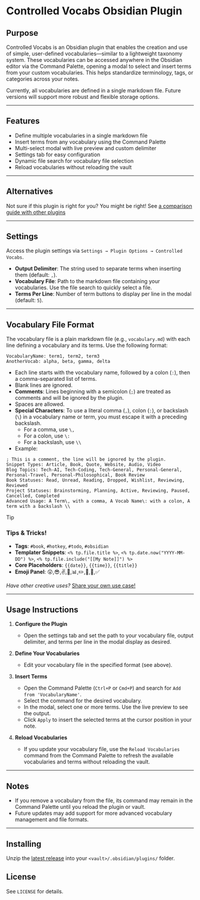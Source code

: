# Controlled Vocabs Obsidian Plugin

## Purpose

Controlled Vocabs is an Obsidian plugin that enables the creation and use of simple, user-defined vocabularies—similar to a lightweight taxonomy system. These vocabularies can be accessed anywhere in the Obsidian editor via the Command Palette, opening a modal to select and insert terms from your custom vocabularies. This helps standardize terminology, tags, or categories across your notes.

Currently, all vocabularies are defined in a single markdown file. Future versions will support more robust and flexible storage options.

---

## Features

- Define multiple vocabularies in a single markdown file
- Insert terms from any vocabulary using the Command Palette
- Multi-select modal with live preview and custom delimiter
- Settings tab for easy configuration
- Dynamic file search for vocabulary file selection
- Reload vocabularies without reloading the vault

---

## Alternatives

Not sure if this plugin is right for you?  You might be right!
See [a comparison guide with other plugins](ControlledVocabs_Comparison_For_Users.md)

---

## Settings

Access the plugin settings via `Settings → Plugin Options → Controlled Vocabs`.

- **Output Delimiter**: The string used to separate terms when inserting them (default: `,`).
- **Vocabulary File**: Path to the markdown file containing your vocabularies. Use the file search to quickly select a file.
- **Terms Per Line**: Number of term buttons to display per line in the modal (default: `5`).

---

## Vocabulary File Format

The vocabulary file is a plain markdown file (e.g., `vocabulary.md`) with each line defining a vocabulary and its terms. Use the following format:

```
VocabularyName: term1, term2, term3
AnotherVocab: alpha, beta, gamma, delta
```

- Each line starts with the vocabulary name, followed by a colon (`:`), then a comma-separated list of terms.
- Blank lines are ignored.
- **Comments**: Lines beginning with a semicolon (`;`) are treated as comments and will be ignored by the plugin.
- Spaces are allowed.
- **Special Characters**: To use a literal comma (`,`), colon (`:`), or backslash (`\`) in a vocabulary name or term, you must escape it with a preceding backslash.
  - For a comma, use `\,`
  - For a colon, use `\:`
  - For a backslash, use `\\`
- Example:

```
; This is a comment, the line will be ignored by the plugin.
Snippet Types: Article, Book, Quote, Website, Audio, Video
Blog Topics: Tech-AI, Tech-Coding, Tech-General, Personal-General, Personal-Travel, Personal-Philosophical, Book Review
Book Statuses: Read, Unread, Reading, Dropped, Wishlist, Reviewing, Reviewed
Project Statuses: Brainstorming, Planning, Active, Reviewing, Paused, Cancelled, Completed
Advanced Usage: A Term\, with a comma, A Vocab Name\: with a colon, A term with a backslash \\
```


> [!TIP]
> ### Tips & Tricks!
> - **Tags**: `#book`, `#hotkey`, `#todo`, `#obsidian`
> - **Templater Snippets**: `<% tp.file.title %>`, `<% tp.date.now("YYYY-MM-DD") %>`, `<% tp.file.include("[[My Note]]") %>`
> - **Core Placeholders**: `{{date}}`, `{{time}}`, `{{title}}`
> - **Emoji Panel**: 😲,😎,✌️,📅,📊,✏️,📌,📍,✅
> 
> *Have other creative uses?*  [Share your own use case!](https://github.com/wdsmith-lab/obsidian-controlled-vocabs/discussions/categories/show-and-tell)


---

## Usage Instructions

1. **Configure the Plugin**
   - Open the settings tab and set the path to your vocabulary file, output delimiter, and terms per line in the modal display as desired.

2. **Define Your Vocabularies**
   - Edit your vocabulary file in the specified format (see above).

3. **Insert Terms**
   - Open the Command Palette (`Ctrl+P` or `Cmd+P`) and search for `Add from 'VocabularyName'`.
   - Select the command for the desired vocabulary.
   - In the modal, select one or more terms. Use the live preview to see the output.
   - Click `Apply` to insert the selected terms at the cursor position in your note.

4. **Reload Vocabularies**
   - If you update your vocabulary file, use the `Reload Vocabularies` command from the Command Palette to refresh the available vocabularies and terms without reloading the vault.

---

## Notes

- If you remove a vocabulary from the file, its command may remain in the Command Palette until you reload the plugin or vault.
- Future updates may add support for more advanced vocabulary management and file formats.

---

## Installing
Unzip the [latest release](https://github.com/wdsmith-lab/obsidian-controlled-vocabs/releases/latest) into your `<vault>/.obsidian/plugins/` folder.

## License

See `LICENSE` for details.

